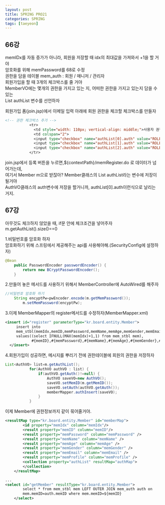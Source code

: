 ```yaml
---
layout: post
title: SPRING PRO21
categories: SPRING
tags: [taeyeon]
---
```


## 66강

memIDx를 자동 증가가 아니라, 회원을 저장할 때 idx의 최대값을 가져와서 +1을 할 거야<br>
암호화를 위해 memPassword를 68로 수정<br>
권한을 담을 테이블 mem_auth : 회원 / 매니저 / 관리자<br>
회원가입을 할 때 3개의 체크박스를 줄 거야<br>
MemberVO에는 몇개의 권한을 가지고 있는 지, 어떠한 권한을 가지고 있는지 담을 수 있는<br>
List<AuthVO> authList 변수를 선언하자<br>

회원가입 폼(join.jsp)에서 이메일 입력 아래에 회원 권한을 체크할 체크박스를 만들자<br>

``` 1=join.jsp
<!-- 권한 체크박스 추가 -->
           <tr>
             <td style="width: 110px; vertical-align: middle;">사용자 권한</td>
             <td colspan="2">
             <input type="checkbox" name="authList[0].auth" value="ROLE_USER">ROLE_USER
             <input type="checkbox" name="authList[1].auth" value="ROLE_MANAGER">ROLE_MANAGER
             <input type="checkbox" name="authList[2].auth" value="ROLE_ADMIN">ROLE_ADMIN
           </tr>
```
join.jsp에서 등록 버튼을 누르면,${contextPath}/memRegister.do 로 데이터가 넘어가는데,<br>
여기서 Member m으로 받잖아? Member클래스의 List<AuthVO> authList라는 변수에 저장이 될거야<br>
AuthVO클래스의 auth변수에 저장을 할거니까, authList[0].auth이런식으로 날리는 거지.<br>

## 67강

아무것도 체크하지 않았을 때, if문 안에 체크조건을 넣어주자 m.getAuthList().size()==0<br>

1.비밀번호를 암호화 하자<br>
암호화하기 위해 스프링에서 제공해주는 api를 사용해야해.(SecurityConfig에 설정하자)<br>
```2=SecurityConfi.java
@Bean
	public PasswordEncoder passwordEncoder() {
		return new BCryptPasswordEncoder();
	}
```
2.만들어 놓은 메서드를 사용하기 위해서 MemberController에 AutoWired를 해주자<br>
```3=MemberController.java
//비밀번호 암호화 하기
    String encyptPw=pwEncoder.encode(m.getMemPassword());
		m.setMemPassword(encyptPw);
```
3.이제 MemberMapper의 register메서드를 수정하자(MemberMapper.xml) <br>
```4=MemberMapper.xml
<insert id="register" parameterType="kr.board.entity.Member">
     insert into
     mem_stbl(memIdx,memID,memPassword,memName,memAge,memGender,memEmail,memProfile)
     values((select IFNULL(MAX(memIdx)+1,1) from mem_stbl mem),
     		#{memID},#{memPassword},#{memName},#{memAge},#{memGender},#{memEmail},#{memProfile})
  </insert>
```
4.회원가입이 성공하면, 메시지를 뿌리기 전에 권한테이블에 회원의 권한을 저장하자<br>
```5=MemberController.java
List<AuthVO> list=m.getAuthList();
		   for(AuthVO authVO : list) {
			   if(authVO.getAuth()!=null) {
				   AuthVO saveVO=new AuthVO();
				   saveVO.setMemID(m.getMemID());
				   saveVO.setAuth(authVO.getAuth());
				   memberMapper.authInsert(saveVO);
			   }
		   }
```

이제 Member에 권한정보까지 같이 묶어줄거야.

```6=MemberMapper.xml
<resultMap type="kr.board.entity.Member" id="memberMap">
		<id property="memIdx" column="memIdx"/>
		<result property="memID" column="memID"/>
		<result property="memPassword" column="memPassword" />
		<result property="memName" column="memName" />
		<result property="memAge" column="memAge" />
		<result property="memGender" column="memGender" />
		<result property="memEmail" column="memEmail" />
		<result property="memProfile" column="memProfile" />
		<collection property="authList" resultMap="authMap">
		</collection>
	</resultMap>

...
<select id="getMember" resultType="kr.board.entity.Member">
		select * from mem_stbl mem LEFT OUTER JOIN mem_auth auth on
		mem.memID=auth.memID where mem.memID=${memID}
	</select>

```







 
